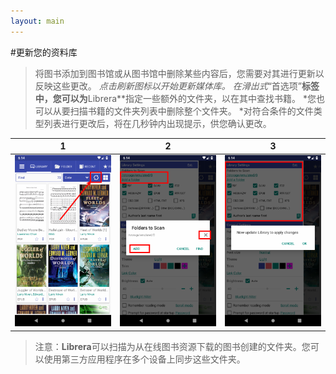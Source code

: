 ```yaml
---
layout: main
---
```


#更新您的资料库
>将图书添加到图书馆或从图书馆中删除某些内容后，您需要对其进行更新以反映这些更改。
*点击刷新图标以开始更新媒体库。
*在滑出式**“首选项”**标签中，您可以为**Librera**指定一些额外的文件夹，以在其中查找书籍。
*您也可以从要扫描书籍的文件夹列表中删除整个文件夹。
*对符合条件的文件类型列表进行更改后，将在几秒钟内出现提示，供您确认更改。

|1|2|3|
|-|-|-|
|![](1.png)|![](2.png)|![](3.png)|

>注意：**Librera**可以扫描为从在线图书资源下载的图书创建的文件夹。您可以使用第三方应用程序在多个设备上同步这些文件夹。
